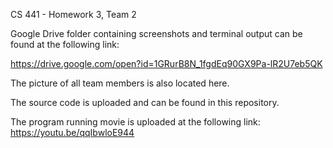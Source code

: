 CS 441 - Homework 3, Team 2

Google Drive folder containing screenshots and terminal output can be found at the following link:

https://drive.google.com/open?id=1GRurB8N_1fgdEq90GX9Pa-lR2U7eb5QK

The picture of all team members is also located here.

The source code is uploaded and can be found in this repository.

The program running movie is uploaded at the following link:
https://youtu.be/qqIbwloE944
